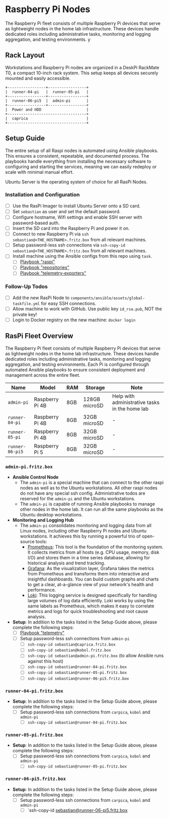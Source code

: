 # Raspberry Pi Nodes

The Raspberry Pi fleet consists of multiple Raspberry Pi devices that serve as lightweight nodes in the home lab infrastructure. These devices handle dedicated roles including administrative tasks, monitoring and logging aggregation, and testing environments.
y

## Rack Layout

Workstations and Raspberry Pi nodes are organized in a DeskPi RackMate T0, a compact 10-inch rack system. This setup keeps all devices securely mounted and easily accessible.

```ditaa
+-----------------+-----------------+
|  runner-04-pi   |  runner-05-pi   |
+-----------------+-----------------+
|  runner-06-pi5  |  admin-pi       |
+-----------------+-----------------+
|  Power and HDD                    |
+-----------------------------------+
|  caprica                          |
+-----------------------------------+
```

## Setup Guide

The entire setup of all Raspi nodes is automated using Ansible playbooks. This ensures a consistent, repeatable, and documented process. The playbooks handle everything from installing the necessary software to configuring and starting the services, meaning we can easily redeploy or scale with minimal manual effort.

Ubuntu Server is the operating system of choice for all RasPi Nodes.

### Installation and Configuration

* [ ] Use the RasPi Imager to install Ubuntu Server onto a SD card.
* [ ] Set `sebastian` as user and set the default password.
* [ ] Configure hostname, Wifi settings and enable SSH server with password-based auth.
* [ ] Insert the SD card into the Raspberry Pi and power it on.
* [ ] Connect to new Raspberry Pi via `ssh sebastian@<THE_HOSTNAME>.fritz.box` from all relevant machines.
* [ ] Setup password-less ssh connections via `ssh-copy-id sebastian@<THE_HOSTNAME>.fritz.box` from all relevant machines.
* [ ] Install machine using the Ansible configs from this repo using `task`.
    * [ ] [Playbook "raspi"](../../ansible/raspi.md)
    * [ ] [Playbook "repositories"](../../ansible/repositories.md)
    * [ ] [Playbook "telemetry-exporters"](../../ansible/telemetry-exporters.md)

### Follow-Up Todos

* [ ] Add the new RasPi Node to `components/ansible/assets/global-taskfile.yml` for easy SSH connections.
* [ ] Allow machine to work with GitHub. Use public key `id_rsa.pub`, NOT the private key!
* [ ] Login to Docker registry on the new machine: `docker login`

## RasPi Fleet Overview

The Raspberry Pi fleet consists of multiple Raspberry Pi devices that serve as lightweight nodes in the home lab infrastructure. These devices handle dedicated roles including administrative tasks, monitoring and logging aggregation, and testing environments. Each Pi is configured through automated Ansible playbooks to ensure consistent deployment and management across the entire fleet.

| Name            | Model           | RAM | Storage         | Note |
|-----------------|-----------------|-----|-----------------|------|
| `admin-pi`      | Raspberry Pi 4B | 8GB | 128GB microSD   | Help with administrative tasks in the home lab |
| `runner-04-pi`  | Raspberry Pi 4B | 8GB | 32GB microSD    | -    |
| `runner-05-pi`  | Raspberry Pi 4B | 8GB | 32GB microSD    | -    |
| `runner-06-pi5` | Raspberry Pi 5  | 8GB | 32GB microSD    | -    |

### `admin-pi.fritz.box`

* **Ansible Control Node**
    * The `admin-pi` is a special machine that can connect to the other raspi nodes as well as to the Ubuntu workstations. All other raspi nodes do not have any special ssh config. Administrative todos are reserved for the `admin-pi` and the Ubuntu workstations.
    * The `admin-pi` is capable of running Ansible playbooks to manage other nodes in the home lab. It can run all the same playbooks as the Ubuntu desktop workstations.
* **Monitoring and Logging Hub**
    * The `admin-pi` consolidates monitoring and logging data from all Linux nodes, including other Raspberry Pi nodes and Ubuntu workstations. It achieves this by running a powerful trio of open-source tools:
        * [Prometheus](https://prometheus.io): This tool is the foundation of the monitoring system. It collects metrics from all hosts (e.g. CPU usage, memory, disk I/O) and stores them in a time series database, allowing for historical analysis and trend tracking.
        * [Grafana](https://grafana.com): As the visualization layer, Grafana takes the metrics from Prometheus and transforms them into interactive and insightful dashboards. You can build custom graphs and charts to get a clear, at-a-glance view of your network's health and performance.
        * [Loki](https://grafana.com/oss/loki): This logging service is designed specifically for handling large volumes of log data efficiently. Loki works by using the same labels as Prometheus, which makes it easy to correlate metrics and logs for quick troubleshooting and root cause analysis.
* **Setup**: In addition to the tasks listed in the Setup Guide above, please complete the following steps:
    * [ ] [Playbook "telemetry"](../../ansible/telemetry.md)
    * [ ] Setup password-less ssh connections from `admin-pi`
        * [ ] `ssh-copy-id sebastian@caprica.fritz.box`
        * [ ] `ssh-copy-id sebastian@kobol.fritz.box`
        * [ ] `ssh-copy-id sebastian@admin-pi.fritz.box` (to allow Ansible runs against this host)
        * [ ] `ssh-copy-id sebastian@runner-04-pi.fritz.box`
        * [ ] `ssh-copy-id sebastian@runner-05-pi.fritz.box`
        * [ ] `ssh-copy-id sebastian@runner-06-pi5.fritz.box`

### `runner-04-pi.fritz.box`

* **Setup**: In addition to the tasks listed in the Setup Guide above, please complete the following steps:
    * [ ] Setup password-less ssh connections from `carpica`, `kobol` and `admin-pi`
        * [ ] `ssh-copy-id sebastian@runner-04-pi.fritz.box`

### `runner-05-pi.fritz.box`

* **Setup**: In addition to the tasks listed in the Setup Guide above, please complete the following steps:
    * [ ] Setup password-less ssh connections from `carpica`, `kobol` and `admin-pi`
        * [ ] `ssh-copy-id sebastian@runner-05-pi.fritz.box`

### `runner-06-pi5.fritz.box`

* **Setup**: In addition to the tasks listed in the Setup Guide above, please complete the following steps:
    * [ ] Setup password-less ssh connections from `carpica`, `kobol` and `admin-pi`
        * [ ] `ssh-copy-id <sebastian@runner-06-pi5.fritz.box>
